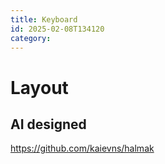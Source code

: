 ```yaml
---
title: Keyboard
id: 2025-02-08T134120
category: 
---
```


# Layout
## AI designed
https://github.com/kaievns/halmak
